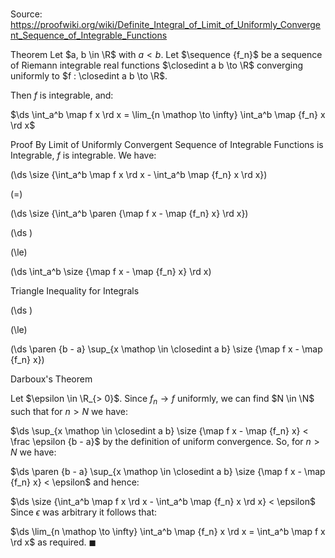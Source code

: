 # 

Source: https://proofwiki.org/wiki/Definite_Integral_of_Limit_of_Uniformly_Convergent_Sequence_of_Integrable_Functions

Theorem
Let $a, b \in \R$ with $a < b$. 
Let $\sequence {f_n}$ be a sequence of Riemann integrable real functions $\closedint a b \to \R$ converging uniformly to $f : \closedint a b \to \R$.

Then $f$ is integrable, and: 

$\ds \int_a^b \map f x \rd x = \lim_{n \mathop \to \infty} \int_a^b \map {f_n} x \rd x$


Proof
By Limit of Uniformly Convergent Sequence of Integrable Functions is Integrable, $f$ is integrable.
We have:














\(\ds \size {\int_a^b \map f x \rd x - \int_a^b \map {f_n} x \rd x}\)

\(=\)







\(\ds \size {\int_a^b \paren {\map f x - \map {f_n} x} \rd x}\)




















\(\ds \)

\(\le\)







\(\ds \int_a^b \size {\map f x - \map {f_n} x} \rd x\)





Triangle Inequality for Integrals














\(\ds \)

\(\le\)







\(\ds \paren {b - a} \sup_{x \mathop \in \closedint a b} \size {\map f x - \map {f_n} x}\)





Darboux's Theorem



Let $\epsilon \in \R_{> 0}$.
Since $f_n \to f$ uniformly, we can find $N \in \N$ such that for $n > N$ we have:

$\ds \sup_{x \mathop \in \closedint a b} \size {\map f x - \map {f_n} x} < \frac \epsilon {b - a}$
by the definition of uniform convergence.
So, for $n > N$ we have: 

$\ds \paren {b - a} \sup_{x \mathop \in \closedint a b} \size {\map f x - \map {f_n} x} < \epsilon$
and hence:

$\ds \size {\int_a^b \map f x \rd x - \int_a^b \map {f_n} x \rd x} < \epsilon$
Since $\epsilon$ was arbitrary it follows that: 

$\ds \lim_{n \mathop \to \infty} \int_a^b \map {f_n} x \rd x = \int_a^b \map f x \rd x$
as required.
$\blacksquare$





